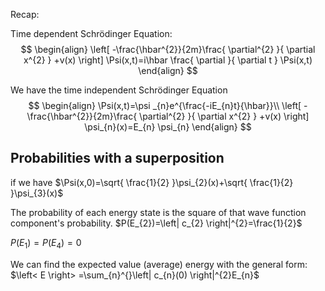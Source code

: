 Recap:

Time dependent Schrödinger Equation:
$$
\begin{align}
\left[ -\frac{\hbar^{2}}{2m}\frac{ \partial^{2} }{ \partial x^{2} } +v(x) \right] \Psi(x,t)=i\hbar \frac{ \partial  }{ \partial t } \Psi(x,t)
\end{align}
$$


We have the time independent Schrödinger Equation
$$
\begin{align} 
\Psi(x,t)=\psi _{n}e^{\frac{-iE_{n}t}{\hbar}}\\
\left[ -\frac{\hbar^{2}}{2m}\frac{ \partial^{2} }{ \partial x^{2} } +v(x) \right] \psi_{n}(x)=E_{n} \psi_{n}
\end{align}
$$


## Probabilities with a superposition

if we have 
$\Psi(x,0)=\sqrt{ \frac{1}{2} }\psi_{2}(x)+\sqrt{ \frac{1}{2} }\psi_{3}(x)$

The probability of each energy state is the square of that wave function component's probability.
$P(E_{2})=\left| c_{2} \right|^{2}=\frac{1}{2}$

$P(E_{1})=P(E_{4})=0$

We can find the expected value (average) energy with the general form:
$\left< E \right> =\sum_{n}^{}\left| c_{n}(0) \right|^{2}E_{n}$

